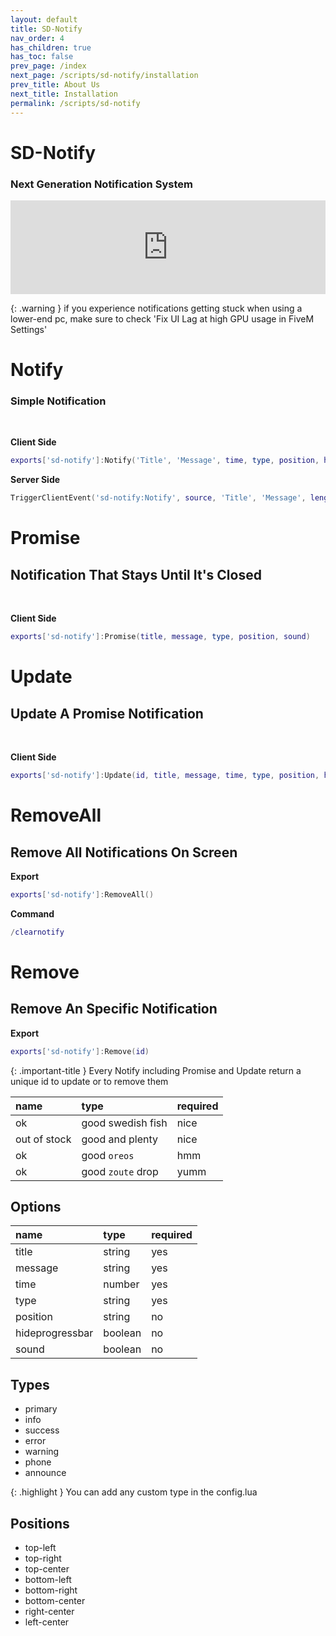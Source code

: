```yaml
---
layout: default
title: SD-Notify
nav_order: 4
has_children: true
has_toc: false
prev_page: /index
next_page: /scripts/sd-notify/installation
prev_title: About Us
next_title: Installation
permalink: /scripts/sd-notify
---
```


# SD-Notify
### Next Generation Notification System

<iframe src="https://www.youtube.com/embed/p4fk_fKc0IM?ecver=1&amp;iv_load_policy=3&amp;rel=0&amp;showinfo=0&amp;yt:stretch=16:9&amp;autohide=1&amp;color=red&amp;width=560&amp;width=560" width="100%" allowtransparency="true" frameborder="0"></iframe>

{: .warning }
if you experience notifications getting stuck when using a lower-end pc, make sure to check 'Fix UI Lag at high GPU usage in FiveM Settings'

# Notify
### Simple Notification 
<br />

**Client Side**
```lua
exports['sd-notify']:Notify('Title', 'Message', time, type, position, hideprogressbar, sound)
```

**Server Side**
```lua
TriggerClientEvent('sd-notify:Notify', source, 'Title', 'Message', length, type, position, hideprogressbar, sound)
```

# Promise
## Notification That Stays Until It's Closed 
<br />

**Client Side**
```lua
exports['sd-notify']:Promise(title, message, type, position, sound)
```

# Update
## Update A Promise Notification 
<br />

**Client Side**
```lua
exports['sd-notify']:Update(id, title, message, time, type, position, hideprogressbar, sound)
```
# RemoveAll
## Remove All Notifications On Screen

**Export**
```lua
exports['sd-notify']:RemoveAll()
```

**Command**
```lua
/clearnotify
```

# Remove
## Remove An Specific Notification

**Export**
```lua
exports['sd-notify']:Remove(id)
```

{: .important-title }
Every Notify including Promise and Update return a unique id to update or to remove them

| name         | type              | required |
|:-------------|:------------------|:---------|
| ok           | good swedish fish | nice     |
| out of stock | good and plenty   | nice     |
| ok           | good `oreos`      | hmm      |
| ok           | good `zoute` drop | yumm     |

## Options
| name            | type        | required |
|:----------------|:------------|:---------|
| title           | string      | yes      |
| message         | string      | yes      |
| time            | number      | yes      |
| type            | string      | yes      |
| position        | string      | no       |
| hideprogressbar | boolean     | no       |
| sound           | boolean     | no       |

## Types
- primary
- info
- success
- error
- warning
- phone
- announce

{: .highlight }
You can add any custom type in the config.lua

## Positions
- top-left
- top-right
- top-center
- bottom-left
- bottom-right
- bottom-center
- right-center
- left-center
